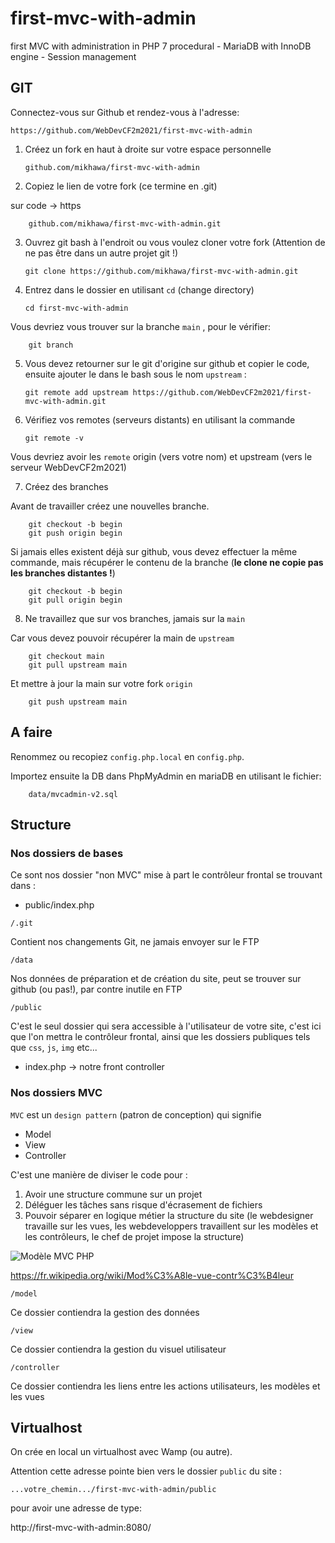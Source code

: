 # first-mvc-with-admin

first MVC with administration in PHP 7 procedural - MariaDB with InnoDB engine - Session management

## GIT

Connectez-vous sur Github et rendez-vous à l'adresse:

    https://github.com/WebDevCF2m2021/first-mvc-with-admin

1.  Créez un fork en haut à droite sur votre espace personnelle

        github.com/mikhawa/first-mvc-with-admin

2.  Copiez le lien de votre fork (ce termine en .git)

sur code -> https

        github.com/mikhawa/first-mvc-with-admin.git

3.  Ouvrez git bash à l'endroit ou vous voulez cloner votre fork (Attention de ne pas être dans un autre projet git !)

        git clone https://github.com/mikhawa/first-mvc-with-admin.git

4.  Entrez dans le dossier en utilisant `cd` (change directory)

        cd first-mvc-with-admin

Vous devriez vous trouver sur la branche `main` , pour le vérifier:

        git branch

5.  Vous devez retourner sur le git d'origine sur github et copier le code, ensuite ajouter le dans le bash sous le nom `upstream` :

        git remote add upstream https://github.com/WebDevCF2m2021/first-mvc-with-admin.git

6.  Vérifiez vos remotes (serveurs distants) en utilisant la commande

        git remote -v

Vous devriez avoir les `remote` origin (vers votre nom) et upstream (vers le serveur WebDevCF2m2021)

7. Créez des branches

Avant de travailler créez une nouvelles branche.

        git checkout -b begin
        git push origin begin

Si jamais elles existent déjà sur github, vous devez effectuer la même commande, mais récupérer le contenu de la branche (**le clone ne copie pas les branches distantes !**)

        git checkout -b begin
        git pull origin begin

8. Ne travaillez que sur vos branches, jamais sur la `main`

Car vous devez pouvoir récupérer la main de `upstream`

        git checkout main
        git pull upstream main

Et mettre à jour la main sur votre fork `origin`

        git push upstream main

## A faire

Renommez ou recopiez `config.php.local` en `config.php`.

Importez ensuite la DB dans PhpMyAdmin en mariaDB en utilisant le fichier:

        data/mvcadmin-v2.sql


## Structure

### Nos dossiers de bases

Ce sont nos dossier "non MVC" mise à part le contrôleur frontal se trouvant dans :

- public/index.php

`/.git`

Contient nos changements Git, ne jamais envoyer sur le FTP

`/data`

Nos données de préparation et de création du site, peut se trouver sur github (ou pas!), par contre inutile en FTP

`/public`

C'est le seul dossier qui sera accessible à l'utilisateur de votre site, c'est ici que l'on mettra le contrôleur frontal, ainsi que les dossiers publiques tels que `css`, `js`, `img` etc...

- index.php -> notre front controller

### Nos dossiers MVC

`MVC` est un `design pattern` (patron de conception) qui signifie

- Model
- View
- Controller

C'est une manière de diviser le code pour :

1. Avoir une structure commune sur un projet
2. Déléguer les tâches sans risque d'écrasement de fichiers
3. Pouvoir séparer en logique métier la structure du site (le webdesigner travaille sur les vues, les webdeveloppers travaillent sur les modèles et les contrôleurs, le chef de projet impose la structure)

![Modèle MVC PHP](https://raw.githubusercontent.com/mikhawa/MVC-procedural-with-upload/main/datas/MVC.png)

https://fr.wikipedia.org/wiki/Mod%C3%A8le-vue-contr%C3%B4leur

`/model`

Ce dossier contiendra la gestion des données

`/view`

Ce dossier contiendra la gestion du visuel utilisateur

`/controller`

Ce dossier contiendra les liens entre les actions utilisateurs, les modèles et les vues

## Virtualhost

On crée en local un virtualhost avec Wamp (ou autre).

Attention cette adresse pointe bien vers le dossier `public` du site :

`...votre_chemin.../first-mvc-with-admin/public`

pour avoir une adresse de type:

http://first-mvc-with-admin:8080/
